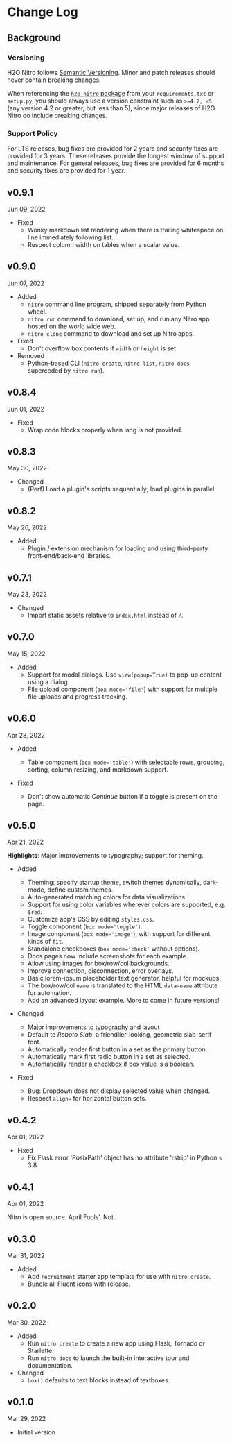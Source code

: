 # Change Log

## Background

### Versioning

H2O Nitro follows [Semantic Versioning](https://semver.org/). Minor and patch releases should never contain breaking
changes.

When referencing the [`h2o-nitro` package](https://pypi.org/project/h2o-nitro/) from your `requirements.txt`
or `setup.py`, you should always use a version constraint such as `>=4.2, <5` (any version 4.2 or greater, but less than
5), since major releases of H2O Nitro do include breaking changes.

### Support Policy

For LTS releases, bug fixes are provided for 2 years and security fixes are provided for 3 years. These releases provide
the longest window of support and maintenance. For general releases, bug fixes are provided for 6 months and security
fixes are provided for 1 year.

## v0.9.1

Jun 09, 2022

- Fixed
    - Wonky markdown list rendering when there is trailing whitespace on line immediately following list.
    - Respect column width on tables when a scalar value.

## v0.9.0

Jun 07, 2022

- Added
    - `nitro` command line program, shipped separately from Python wheel.
    - `nitro run` command to download, set up, and run any Nitro app hosted on the world wide web.
    - `nitro clone` command to download and set up Nitro apps.
- Fixed
    - Don't overflow box contents if `width` or `height` is set.
- Removed
    - Python-based CLI (`nitro create`, `nitro list`, `nitro docs` superceded by `nitro run`).

## v0.8.4

Jun 01, 2022

- Fixed
    - Wrap code blocks properly when lang is not provided.

## v0.8.3

May 30, 2022

- Changed
    - (Perf) Load a plugin's scripts sequentially; load plugins in parallel.

## v0.8.2

May 26, 2022

- Added
    - Plugin / extension mechanism for loading and using third-party front-end/back-end libraries.

## v0.7.1

May 23, 2022

- Changed
    - Import static assets relative to `index.html` instead of `/`.

## v0.7.0

May 15, 2022

- Added
    - Support for modal dialogs. Use `view(popup=True)` to pop-up content using a dialog.
    - File upload component (`box mode='file'`) with support for multiple file uploads and progress tracking.

## v0.6.0

Apr 28, 2022

- Added
    - Table component (`box mode='table'`) with selectable rows, grouping, sorting, column resizing, and markdown
      support.

- Fixed
    - Don't show automatic *Continue* button if a toggle is present on the page.

## v0.5.0

Apr 21, 2022

**Highlights**: Major improvements to typography; support for theming.

- Added
    - Theming: specify startup theme, switch themes dynamically, dark-mode, define custom themes.
    - Auto-generated matching colors for data visualizations.
    - Support for using color variables wherever colors are supported, e.g. `$red`.
    - Customize app's CSS by editing `styles.css`.
    - Toggle component (`box mode='toggle'`).
    - Image component (`box mode='image'`), with support for different kinds of `fit`.
    - Standalone checkboxes (`box mode='check'` without options).
    - Docs pages now include screenshots for each example.
    - Allow using images for box/row/col backgrounds.
    - Improve connection, disconnection, error overlays.
    - Basic lorem-ipsum placeholder text generator, helpful for mockups.
    - The box/row/col `name` is translated to the HTML `data-name` attribute for automation.
    - Add an advanced layout example. More to come in future versions!

- Changed
    - Major improvements to typography and layout
    - Default to *Roboto Slab*, a friendlier-looking, geometric slab-serif font.
    - Automatically render first button in a set as the primary button.
    - Automatically mark first radio button in a set as selected.
    - Automatically render a checkbox if box value is a boolean.

- Fixed
    - Bug: Dropdown does not display selected value when changed.
    - Respect `align=` for horizontal button sets.

## v0.4.2

Apr 01, 2022

- Fixed
    - Fix Flask error 'PosixPath' object has no attribute 'rstrip' in Python < 3.8

## v0.4.1

Apr 01, 2022

Nitro is open source. April Fools'. Not.

## v0.3.0

Mar 31, 2022

- Added
    - Add `recruitment` starter app template for use with `nitro create`.
    - Bundle all Fluent icons with release.

## v0.2.0

Mar 30, 2022

- Added
    - Run `nitro create` to create a new app using Flask, Tornado or Starlette.
    - Run `nitro docs` to launch the built-in interactive tour and documentation.
- Changed
    - `box()` defaults to text blocks instead of textboxes.

## v0.1.0

Mar 29, 2022

- Initial version
